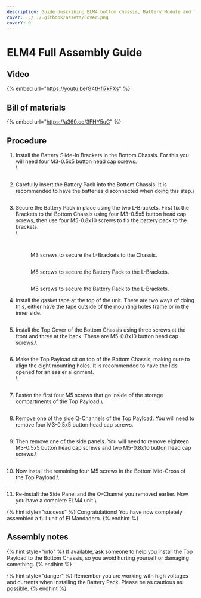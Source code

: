 ```yaml
---
description: Guide describing ELM4 bottom chassis, Battery Module and Top Chassis assembly.
cover: ../../.gitbook/assets/Cover.png
coverY: 0
---
```


# ELM4 Full Assembly Guide

## Video

{% embed url="https://youtu.be/G4tHfi7kFXs" %}

## Bill of materials

{% embed url="https://a360.co/3FHY5uC" %}

## Procedure

1.  Install the Battery Slide-In Brackets in the Bottom Chassis. For this you will need four M3-0.5x5 button head cap screws.\
    \


    <figure><img src="../../.gitbook/assets/image (13).png" alt=""><figcaption></figcaption></figure>
2.  Carefully insert the Battery Pack into the Bottom Chassis. It is recommended to have the batteries disconnected when doing this step.\


    <figure><img src="../../.gitbook/assets/ELM4 Full Assemby Guide - frame at 0m11s.jpg" alt=""><figcaption></figcaption></figure>
3.  Secure the Battery Pack in place using the two L-Brackets. First fix the Brackets to the Bottom Chassis using four M3-0.5x5 button head cap screws, then use four M5-0.8x10 screws to fix the battery pack to the brackets.\
    \


    <figure><img src="../../.gitbook/assets/image (2).png" alt=""><figcaption></figcaption></figure>



    <figure><img src="../../.gitbook/assets/image (4).png" alt=""><figcaption><p>M3 screws to secure the L-Brackets to the Chassis.</p></figcaption></figure>

    <figure><img src="../../.gitbook/assets/image (37).png" alt=""><figcaption><p>M5 screws to secure the Battery Pack to the L-Brackets.</p></figcaption></figure>

    <figure><img src="../../.gitbook/assets/image (6).png" alt=""><figcaption><p>M5 screws to secure the Battery Pack to the L-Brackets.</p></figcaption></figure>
4.  Install the gasket tape at the top of the unit. There are two ways of doing this, either have the tape outside of the mounting holes frame or in the inner side.



    <figure><img src="../../.gitbook/assets/image (8).png" alt=""><figcaption></figcaption></figure>
5.  Install the Top Cover of the Bottom Chassis using three screws at the front and three at the back. These are M5-0.8x10 button head cap screws.\


    <figure><img src="../../.gitbook/assets/image (15).png" alt=""><figcaption></figcaption></figure>
6.  Make the Top Payload sit on top of the Bottom Chassis, making sure to align the eight mounting holes. It is recommended to have the lids opened for an easier alignment.\
    \


    <figure><img src="../../.gitbook/assets/ELM4 Full Assemby Guide - frame at 0m40s.jpg" alt=""><figcaption></figcaption></figure>
7.  Fasten the first four M5 screws that go inside of the storage compartments of the Top Payload.\


    <figure><img src="../../.gitbook/assets/image.png" alt=""><figcaption></figcaption></figure>
8.  Remove one of the side Q-Channels of the Top Payload. You will need to remove four M3-0.5x5 button head cap screws.

    <figure><img src="../../.gitbook/assets/ezgif.com-video-to-gif (4).gif" alt=""><figcaption></figcaption></figure>
9.  Then remove one of the side panels. You will need to remove eighteen M3-0.5x5 button head cap screws and two M5-0.8x10 button head cap screws.\




    <figure><img src="../../.gitbook/assets/ezgif.com-video-to-gif (5).gif" alt=""><figcaption></figcaption></figure>
10. Now install the remaining four M5 screws in the Bottom Mid-Cross of the Top Payload.\


    <figure><img src="../../.gitbook/assets/image (1).png" alt=""><figcaption></figcaption></figure>
11. Re-install the Side Panel and the Q-Channel you removed earlier. Now you have a complete ELM4 unit.\




{% hint style="success" %}
Congratulations! You have now completely assembled a full unit of El Mandadero.
{% endhint %}

## Assembly notes

{% hint style="info" %}
If available, ask someone to help you install the Top Payload to the Bottom Chassis, so you avoid hurting yourself or damaging something.
{% endhint %}

{% hint style="danger" %}
Remember you are working with high voltages and currents when installing the Battery Pack. Please be as cautious as possible.
{% endhint %}

